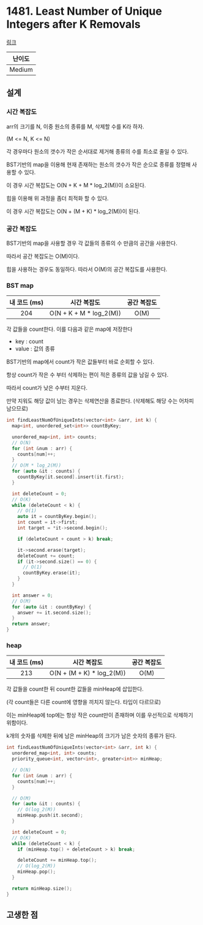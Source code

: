 # 1481. Least Number of Unique Integers after K Removals

[링크](https://leetcode.com/problems/least-number-of-unique-integers-after-k-removals/)

| 난이도 |
| :----: |
| Medium |

## 설계

### 시간 복잡도

arr의 크기를 N, 이중 원소의 종류를 M, 삭제할 수를 K라 하자.

(M <= N, K <= N)

각 경우마다 원소의 갯수가 작은 순서대로 제거해 종류의 수를 최소로 줄일 수 있다.

BST기반의 map을 이용해 현재 존재하는 원소의 갯수가 작은 순으로 종류를 정렬해 사용할 수 있다.

이 경우 시간 복잡도는 O(N + K + M \* log_2(M))이 소요된다.

힙을 이용해 위 과정을 좀더 최적화 할 수 있다.

이 경우 시간 복잡도는 O(N + (M + K) \* log_2(M))이 된다.

### 공간 복잡도

BST기반의 map을 사용할 경우 각 값들의 종류의 수 만큼의 공간을 사용한다.

따라서 공간 복잡도는 O(M)이다.

힙을 사용하는 경우도 동일하다. 따라서 O(M)의 공간 복잡도를 사용한다.

### BST map

| 내 코드 (ms) |       시간 복잡도        | 공간 복잡도 |
| :----------: | :----------------------: | :---------: |
|     204      | O(N + K + M \* log_2(M)) |    O(M)     |

각 값들을 count한다. 이를 다음과 같은 map에 저장한다

- key : count
- value : 값의 종류

BST기반의 map에서 count가 작은 값들부터 바로 순회할 수 있다.

항상 count가 작은 수 부터 삭제하는 편이 적은 종류의 값을 남길 수 있다.

따라서 count가 낮은 수부터 지운다.

만약 지워도 해당 값이 남는 경우는 삭제연산을 종료한다. (삭제해도 해당 수는 어차피 남으므로)

```cpp
int findLeastNumOfUniqueInts(vector<int> &arr, int k) {
  map<int, unordered_set<int>> countByKey;

  unordered_map<int, int> counts;
  // O(N)
  for (int &num : arr) {
    counts[num]++;
  }
  // O(M * log_2(M))
  for (auto &it : counts) {
    countByKey[it.second].insert(it.first);
  }

  int deleteCount = 0;
  // O(K)
  while (deleteCount < k) {
    // O(1)
    auto it = countByKey.begin();
    int count = it->first;
    int target = *it->second.begin();

    if (deleteCount + count > k) break;

    it->second.erase(target);
    deleteCount += count;
    if (it->second.size() == 0) {
      // O(1)
      countByKey.erase(it);
    }
  }

  int answer = 0;
  // O(M)
  for (auto &it : countByKey) {
    answer += it.second.size();
  }
  return answer;
}
```

### heap

| 내 코드 (ms) |        시간 복잡도         | 공간 복잡도 |
| :----------: | :------------------------: | :---------: |
|     213      | O(N + (M + K) \* log_2(M)) |    O(M)     |

각 값들을 count한 뒤 count한 값들을 minHeap에 삽입한다.

(각 count들은 다른 count에 영향을 끼치지 않는다. 타입이 다르므로)

이는 minHeap에 top에는 항상 작은 count만이 존재하며 이를 우선적으로 삭제하기 위함이다.

k개의 숫자를 삭제한 뒤에 남은 minHeap의 크기가 남은 숫자의 종류가 된다.

```cpp
int findLeastNumOfUniqueInts(vector<int> &arr, int k) {
  unordered_map<int, int> counts;
  priority_queue<int, vector<int>, greater<int>> minHeap;

  // O(N)
  for (int &num : arr) {
    counts[num]++;
  }

  // O(M)
  for (auto &it : counts) {
    // O(log_2(M))
    minHeap.push(it.second);
  }

  int deleteCount = 0;
  // O(K)
  while (deleteCount < k) {
    if (minHeap.top() + deleteCount > k) break;

    deleteCount += minHeap.top();
    // O(log_2(M))
    minHeap.pop();
  }

  return minHeap.size();
}
```

## 고생한 점
